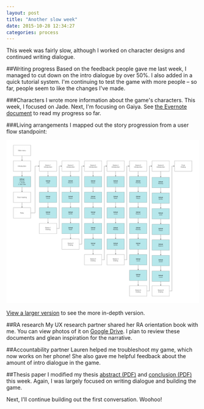 ```yaml
---
layout: post
title: "Another slow week"
date: 2015-10-28 12:34:27
categories: process
---
```


This week was fairly slow, although I worked on character designs and continued writing dialogue.

##Writing progress
Based on the feedback people gave me last week, I managed to cut down on the intro dialogue by over 50%. I also added in a quick tutorial system. I'm continuing to test the game with more people – so far, people seem to like the changes I've made.

###Characters
I wrote more information about the game's characters. This week, I focused on Jade. Next, I'm focusing on Gaiya. See [the Evernote document](https://www.evernote.com/l/AARD89YHqK1HA5WJ36ZfY4cNwBsrbkakeQg) to read my progress so far.

###Living arrangements
I mapped out the story progression from a user flow standpoint:

![](/assets/img/posts/2015-10-28/user-flow-progression_small.png)

[View a larger version](/assets/img/posts/2015-10-28/user-flow-progression.png) to see the more in-depth version.

##RA research
My UX research partner shared her RA orientation book with me. You can view photos of it on [Google Drive](https://drive.google.com/folderview?id=0B_3R82cXHe5BeTQ5YVRsZGZrYm8&usp=sharing). I plan to review these documents and glean inspiration for the narrative.

##Accountability partner
Lauren helped me troubleshoot my game, which now works on her phone! She also gave me helpful feedback about the amount of intro dialogue in the game.

##Thesis paper
I modified my thesis [abstract (PDF)](/assets/docs/CattSmall_Abstract%23_2015-10-28.pdf) and [conclusion (PDF)](/assets/docs/CattSmall_Conclusion%23_2015-10-28.pdf) this week. Again, I was largely focused on writing dialogue and building the game.

Next, I'll continue building out the first conversation. Woohoo!